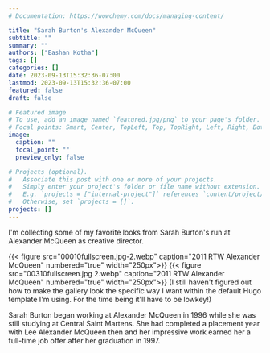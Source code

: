 ```yaml
---
# Documentation: https://wowchemy.com/docs/managing-content/

title: "Sarah Burton's Alexander McQueen"
subtitle: ""
summary: ""
authors: ["Eashan Kotha"]
tags: []
categories: []
date: 2023-09-13T15:32:36-07:00
lastmod: 2023-09-13T15:32:36-07:00
featured: false
draft: false

# Featured image
# To use, add an image named `featured.jpg/png` to your page's folder.
# Focal points: Smart, Center, TopLeft, Top, TopRight, Left, Right, BottomLeft, Bottom, BottomRight.
image:
  caption: ""
  focal_point: ""
  preview_only: false

# Projects (optional).
#   Associate this post with one or more of your projects.
#   Simply enter your project's folder or file name without extension.
#   E.g. `projects = ["internal-project"]` references `content/project/deep-learning/index.md`.
#   Otherwise, set `projects = []`.
projects: []
---
```


I'm collecting some of my favorite looks from Sarah Burton's run at Alexander McQueen as creative director. 

{{< figure src="00010fullscreen.jpg-2.webp" caption="2011 RTW Alexander McQueen" numbered="true" width="250px">}}
{{< figure src="00310fullscreen.jpg 2.webp" caption="2011 RTW Alexander McQueen" numbered="true" width="250px">}}
(I still haven't figured out how to make the gallery look the specific way I want within the default Hugo template I'm using. 
For the time being it'll have to be lowkey!)

Sarah Burton began working at Alexander McQueen in 1996 while she was still studying at Central Saint Martens. She had completed a placement year with Lee Alexander McQueen then and her impressive work earned her a full-time job offer after her graduation in 1997. 


